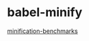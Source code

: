 # babel-minify

[minification-benchmarks](https://github.com/privatenumber/minification-benchmarks)
